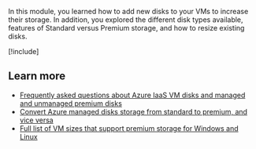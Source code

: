 In this module, you learned how to add new disks to your VMs to increase their storage. In addition, you explored the different disk types available, features of Standard versus Premium storage, and how to resize existing disks.

[!include[](../../../includes/azure-sandbox-cleanup.md)]

## Learn more

- [Frequently asked questions about Azure IaaS VM disks and managed and unmanaged premium disks](/azure/virtual-machines/windows/faq-for-disks)
- [Convert Azure managed disks storage from standard to premium, and vice versa](/azure/virtual-machines/disks-convert-types?tabs=azure-powershell)
- [Full list of VM sizes that support premium storage for Windows and Linux](/azure/virtual-machines/sizes)
